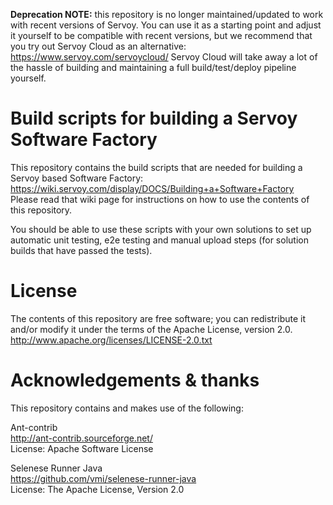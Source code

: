 **Deprecation NOTE:** this repository is no longer maintained/updated to work with recent versions of Servoy.
You can use it as a starting point and adjust it yourself to be compatible with recent versions, but we recommend that you try out Servoy Cloud as an alternative: https://www.servoy.com/servoycloud/
Servoy Cloud will take away a lot of the hassle of building and maintaining a full build/test/deploy pipeline yourself.

# Build scripts for building a Servoy Software Factory

This repository contains the build scripts that are needed for building a Servoy based Software Factory:   https://wiki.servoy.com/display/DOCS/Building+a+Software+Factory  
Please read that wiki page for instructions on how to use the contents of this repository.

You should be able to use these scripts with your own solutions to set up automatic unit testing, e2e testing and manual upload steps (for solution builds that have passed the tests).

# License

The contents of this repository are free software; you can redistribute it and/or modify it under the terms of the Apache License, version 2.0.  
http://www.apache.org/licenses/LICENSE-2.0.txt

# Acknowledgements & thanks

This repository contains and makes use of the following: 

Ant-contrib  
http://ant-contrib.sourceforge.net/  
License: Apache Software License

Selenese Runner Java  
https://github.com/vmi/selenese-runner-java  
License: The Apache License, Version 2.0
